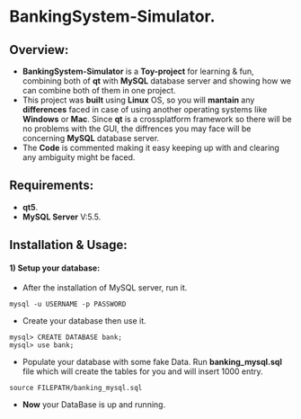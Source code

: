 # BankingSystem-Simulator.
## Overview:
* <b>BankingSystem-Simulator</b> is a <b>Toy-project</b> for learning & fun, combining both of <b>qt</b> with <b>MySQL</b> database server and showing how we can combine both of them in one project.<br/>
* This project was <b>built</b> using <b>Linux</b> OS, so you will <b>mantain</b> any <b>differences</b> faced in case of using another operating systems like <b>Windows</b> or <b>Mac</b>. Since <b>qt</b> is a crossplatform framework so there will be no problems with the GUI, the diffrences you may face will be concerning <b>MySQL</b> database server. 
* The <b>Code</b> is commented making it easy keeping up with and clearing any ambiguity might be faced.
## Requirements:
* <b>qt5</b>.
* <b>MySQL Server</b> V:5.5.
## Installation & Usage:
#### 1) Setup your database: 
* After the installation of MySQL server, run it.
```
mysql -u USERNAME -p PASSWORD
```
* Create your database then use it.
```
mysql> CREATE DATABASE bank;
mysql> use bank;
```
* Populate your database with some fake Data. Run <b>banking_mysql.sql</b> file which will create the tables for you and will insert 1000 entry.
```
source FILEPATH/banking_mysql.sql
```
* <b>Now</b> your DataBase is up and running.
